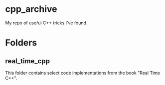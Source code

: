 # cpp_archive
My repo of useful C++ tricks I've found.

# Folders
## real_time_cpp
This folder contains select code implementations from the book "Real Time C++".
